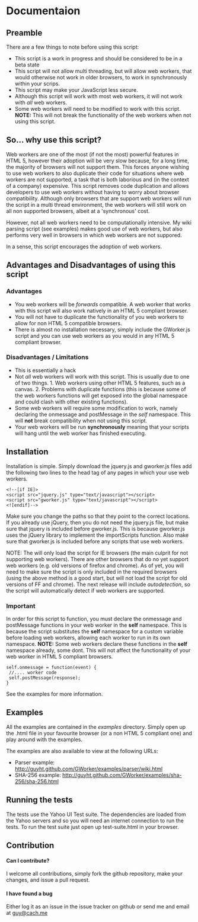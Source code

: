 # Documentaion

## Preamble
There are a few things to note before using this script:

* This script is a work in progress and should be considered to be in a beta state
* This script will not allow multi threading, but will allow web workers, that would otherwise not work in older browsers, to work in synchronously within your scrips.
* This script may make your JavaScript less secure. 
* Although this script will work with most web workers, it will not work with _all_ web workers.
* Some web workers will need to be modified to work with this script.  __NOTE:__ This will not break the functionality of the web workers when not using this script.

## So... why use this script?
Web workers are one of the most (if not the most) powerful features in HTML 5, however their adoption will be very slow because, for a long time, the majority of browsers will not support them.  This forces anyone wishing to use web workers to also duplicate their code for situations where web workers are not supported, a task that is both laborious and (in the context of a company) expensive.  This script removes code duplication and allows developers to use web workers without having to worry about browser compatibility.  Although only browsers that are support web workers will run the script in a multi thread environment, the web workers will still work on all non supported browsers, albeit at a 'synchronous' cost.  

However, not all web workers need to be computationally intensive.  My wiki parsing script (see examples) makes good use of web workers, but also performs very well in browsers in which web workers are not suppored.

In a sense, this script encourages the adoption of web workers.


## Advantages and Disadvantages of using this script
### Advantages
* You web workers will be _forwards_ compatible.  A web worker that works with this script will also work natively in an HTML 5 compliant browser.
* You will not have to duplicate the functionality of you web workers to allow for non HTML 5 compatible browsers.
* There is almost no installation necessary, simply include the GWorker.js script and you can use web workers as you would in any HTML 5 compliant browser.

### Disadvantages / Limitations
* This is essentially a hack
* Not _all_ web workers will work with this script.  This is usually due to one of two things. 1. Web workers using other HTML 5 features, such as a canvas. 2. Problems with duplicate functions (this is because some of the web workers functions will get exposed into the global namespace and could clash with other existing functions).
* Some web workers will require some modification to work, namely declaring the onmessage and postMessage in the _self_ namespace.  This will __not__ break compatibility when not using this script.
* Your web workers will be run __synchronously__ meaning that your scripts will hang until the web worker has finished executing.

## Installation
Installation is simple.  Simply download the jquery.js and gworker.js files add the following two lines to the head tag of any pages in which your use web workers.

    <!--[if IE]>
    <script src="jquery.js" type="text/javascript"></script>
    <script src="gworker.js" type="text/javascript"></script>
    <![endif]-->

Make sure you change the paths so that they point to the correct locations.  If you already use jQuery, then you do not need the jquery.js file, but make sure that jquery is included before gworker.js.  This is because gworker.js uses the jQuery library to implement the importScripts function.  Also make sure that gworker.js is included before any scripts that use web workers.

NOTE: The <!--[if IE]>...<![endif]--> will only load the script for IE browsers (the main culprit for not supporting web workers).  There are other browsers that do no yet support web workers (e.g. old versions of firefox and chrome).  As of yet, you will need to make sure the script is only included in the required browsers (using the above method is a good start, but will not load the script for old versions of FF and chrome).  The next release will include _autodetection_, so the script will automatically detect if web workers are supported.

### Important
In order for this script to function, you must declare the onmessage and postMessage functions in your web worker in the __self__ namespace.  This is because the script substitutes the __self__ namespace for a custom variable before loading web workers, allowing each worker to run in its own namespace.  __NOTE:__ Some web workers declare these functions in the __self__ namespace already, some dont.  This will not affect the functionality of your web worker in HTML 5 compliant browsers.

    self.onmessage = function(event) {
     //.... worker code
     self.postMessage(response);
    }

See the examples for more information.

## Examples
All the examples are contained in the _examples_ directory.  Simply open up the .html file in your favourite browser (or a non HTML 5 compliant one) and play around with the examples.

The examples are also available to view at the following URLs:

* Parser example: http://guyht.github.com/GWorker/examples/parser/wiki.html
* SHA-256 example: http://guyht.github.com/GWorker/examples/sha-256/sha-256.html

## Running the tests
The tests use the Yahoo UI Test suite.  The dependencies are loaded from the Yahoo servers and so you will need an internet connection to run the tests.  To run the test suite just open up test-suite.html in your browser.

## Contribution
#### Can I contribute?

I welcome all contributions, simply fork the github repository, make your changes, and issue a pull request.

#### I have found a bug

Either log it as an issue in the issue tracker on github or send me and email at guy@cach.me


